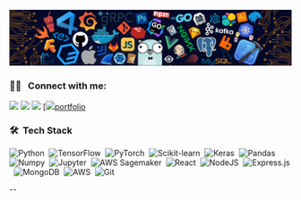 ![](./src/wallpaper.png)


### 🤝🏻 &nbsp; Connect with me:
[<img src="https://img.shields.io/badge/LinkedIn-0077B5?style=for-the-badge&logo=linkedin&logoColor=white"/>][linkedin]
[<img src="https://img.shields.io/badge/Instagram-E4405F?style=for-the-badge&logo=instagram&logoColor=white"/>][instagram]
[<img src="https://img.shields.io/badge/Twitter-1DA1F2?style=for-the-badge&logo=twitter&logoColor=white"/>][twitter]
[<img src="https://img.shields.io/badge/%27for%20the%20badge%27%20style-20B2AA?style=for-the-badge"/>[portfolio]

### 🛠 &nbsp;Tech Stack
  ![Python](https://img.shields.io/badge/python-3670A0?style=for-the-badge&logo=python&logoColor=ffdd54)&nbsp;
  ![TensorFlow](https://img.shields.io/badge/tensorflow-%23FF6F00.svg?style=for-the-badge&logo=tensorflow&logoColor=white)&nbsp;
  ![PyTorch](https://img.shields.io/badge/PyTorch-%23EE4C2C.svg?style=for-the-badge&logo=PyTorch&logoColor=white)&nbsp;
  ![Scikit-learn](https://img.shields.io/badge/scikit_learn-%23F7931E.svg?style=for-the-badge&logo=scikit-learn&logoColor=white)&nbsp;
  ![Keras](https://img.shields.io/badge/Keras-%23D00000.svg?style=for-the-badge&logo=Keras&logoColor=white)&nbsp;
  ![Pandas](https://img.shields.io/badge/pandas-%23150458.svg?style=for-the-badge&logo=pandas&logoColor=white)&nbsp;
  ![Numpy](https://img.shields.io/badge/numpy-%23013243.svg?style=for-the-badge&logo=numpy&logoColor=white)&nbsp;
  ![Jupyter](https://img.shields.io/badge/Jupyter-%23F37626.svg?style=for-the-badge&logo=Jupyter&logoColor=white)&nbsp;
  ![AWS Sagemaker](https://img.shields.io/badge/AWS_SageMaker-%23996CFF.svg?style=for-the-badge&logo=Amazon_S3&logoColor=white)&nbsp;
  ![React](https://img.shields.io/badge/react-%2320232a.svg?style=for-the-badge&logo=react&logoColor=%2361DAFB)&nbsp;
  ![NodeJS](https://img.shields.io/badge/node.js-6DA55F?style=for-the-badge&logo=node.js&logoColor=white)&nbsp;
  ![Express.js](https://img.shields.io/badge/express.js-%23404d59.svg?style=for-the-badge&logo=express&logoColor=%2361DAFB)&nbsp;
  ![MongoDB](https://img.shields.io/badge/MongoDB-%234ea94b.svg?style=for-the-badge&logo=mongodb&logoColor=white)&nbsp;
  ![AWS](https://img.shields.io/badge/AWS-%23FF9900.svg?style=for-the-badge&logo=amazon-aws&logoColor=white)&nbsp;
  ![Git](https://img.shields.io/badge/git-%23F05033.svg?style=for-the-badge&logo=git&logoColor=white)&nbsp;

--


[linkedin]: https://www.linkedin.com/in/robbylewis/
[instagram]: https://www.instagram.com/robbylew
[twitter]: https://twitter.com/robbythedev
[portfolio]: https://www.robertlewis.dev
